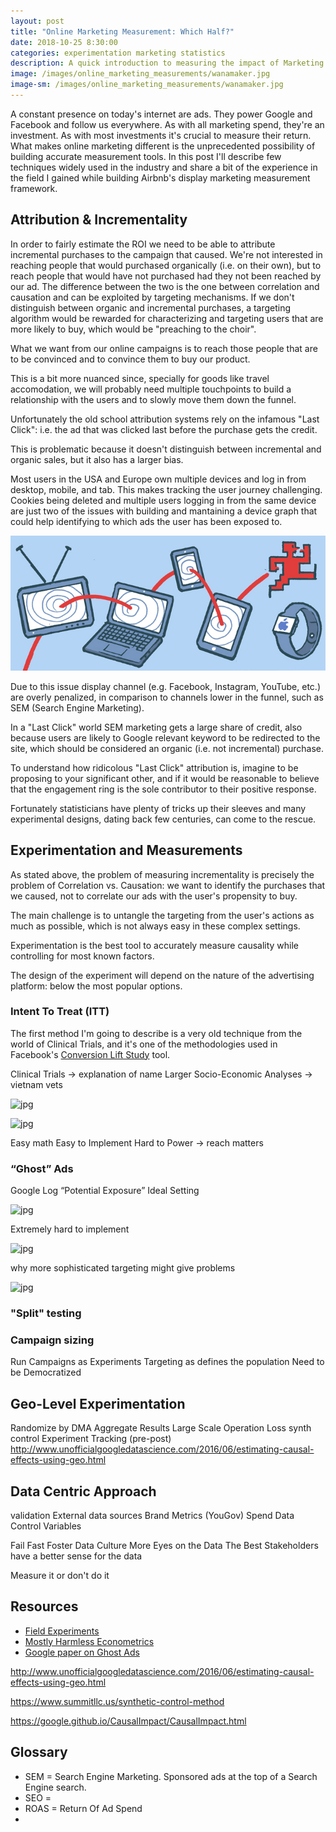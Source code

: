 ```yaml
---
layout: post
title: "Online Marketing Measurement: Which Half?"
date: 2018-10-25 8:30:00
categories: experimentation marketing statistics
description: A quick introduction to measuring the impact of Marketing spend
image: /images/online_marketing_measurements/wanamaker.jpg
image-sm: /images/online_marketing_measurements/wanamaker.jpg
---
```




A constant presence on today's internet are ads. They power Google and Facebook and follow us everywhere.
As with all marketing spend, they're an investment. As with most investments it's crucial to measure 
their return. What makes online marketing different is the unprecedented possibility of building accurate measurement tools. In this post I'll describe few techniques widely used in the industry and share a bit of the experience in the field I gained while building Airbnb's display marketing measurement framework. 


## Attribution & Incrementality

In order to fairly estimate the ROI we need to be able to attribute incremental purchases to the campaign that caused. We're not interested in reaching people that would purchased organically (i.e. on their own), but to reach people that would have not purchased had they not been reached by our ad. The difference between the two is the one between correlation and causation and can be exploited by targeting mechanisms. If we don't distinguish between organic and incremental purchases, a targeting algorithm would be rewarded for characterizing and targeting users that are more likely to buy, which would be "preaching to the choir".

What we want from our online campaigns is to reach those people that are to be convinced and to convince them to buy our product.

This is a bit more nuanced since, specially for goods like travel accomodation, we will probably need multiple touchpoints to build a relationship with the users and to slowly move them down the funnel.

Unfortunately the old school attribution systems rely on the infamous "Last Click": i.e. the ad that was clicked last before the purchase gets the credit. 

This is problematic because it doesn't distinguish between incremental and organic sales, but it also has a larger bias. 

Most users in the USA and Europe own multiple devices and log in from desktop, mobile, and tab. This makes tracking the user journey challenging. Cookies being deleted and multiple users logging in from the same device are just two of the issues with building and mantaining a device graph that could help identifying to which ads the user has been exposed to. 

![jpg](/images/online_marketing_measurements/cross_device.jpg)


Due to this issue display channel (e.g. Facebook, Instagram, YouTube, etc.) are overly penalized, in comparison to channels lower in the funnel, such as SEM (Search Engine Marketing). 

In a "Last Click" world SEM marketing gets a large share of credit, also because users are likely to Google relevant keyword to be redirected to the site, which should be considered an organic (i.e. not incremental) purchase.

To understand how ridicolous "Last Click" attribution is, imagine to be proposing to your significant other, and if it would be reasonable to believe that the engagement ring is the sole contributor to their positive response.

Fortunately statisticians have plenty of tricks up their sleeves and many experimental designs, dating back few centuries, can come to the rescue.


## Experimentation and Measurements


As stated above, the problem of measuring incrementality is precisely the problem of Correlation vs. Causation: we want to identify the purchases that we caused, not to correlate our ads with the user's propensity to buy.

The main challenge is to untangle the targeting from the user's actions as much as possible, which is not always easy in these complex settings.

Experimentation is the best tool to accurately measure causality while controlling for most known factors.

The design of the experiment will depend on the nature of the advertising platform: below the most popular options.


### Intent To Treat (ITT)

The first method I'm going to describe is a very old technique from the world of Clinical Trials, and it's one of the methodologies used in Facebook's [Conversion Lift Study](https://www.facebook.com/help/399737743699353?helpref=page_content) tool.



Clinical Trials -> explanation of name
Larger Socio-Economic Analyses -> vietnam vets

![jpg](/images/online_marketing_measurements/LiftFunnel.jpg)

![jpg](/images/online_marketing_measurements/ITT_design.jpg)


Easy math
Easy to Implement 
Hard to Power -> reach matters


### “Ghost” Ads

Google
Log “Potential Exposure”
Ideal Setting


![jpg](/images/online_marketing_measurements/ideal_setting.jpg)


Extremely hard to implement

![jpg](/images/online_marketing_measurements/timeline_ghost_ads.jpg)

why more sophisticated targeting might give problems

![jpg](/images/online_marketing_measurements/flow_chart_ghost_ads.jpg)




### "Split" testing




### Campaign sizing 

Run Campaigns as Experiments
Targeting as defines the population
Need to be Democratized


## Geo-Level Experimentation

Randomize by DMA
Aggregate Results
Large Scale Operation
Loss
synth control
Experiment Tracking
(pre-post)
http://www.unofficialgoogledatascience.com/2016/06/estimating-causal-effects-using-geo.html


## Data Centric Approach


validation
External data sources
Brand Metrics (YouGov)
Spend Data
Control Variables


Fail Fast
Foster Data Culture
More Eyes on the Data The Best
Stakeholders have a better sense for the data


Measure it or don't do it


## Resources

- [Field Experiments](https://www.amazon.com/Field-Experiments-Design-Analysis-Interpretation/dp/0393979954)
- [Mostly Harmless Econometrics](http://a.co/d/9OWYtHM)
- [Google paper on Ghost Ads](https://papers.ssrn.com/sol3/papers.cfm?abstract_id=2620078)

http://www.unofficialgoogledatascience.com/2016/06/estimating-causal-effects-using-geo.html

https://www.summitllc.us/synthetic-control-method

https://google.github.io/CausalImpact/CausalImpact.html



## Glossary

- SEM = Search Engine Marketing. Sponsored ads at the top of a Search Engine search.
- SEO =
- ROAS = Return Of Ad Spend
- 